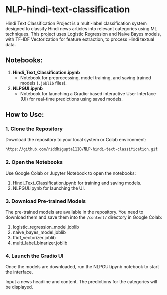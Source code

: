 # NLP-hindi-text-classification
Hindi Text Classification Project is a multi-label classification system designed to classify Hindi news articles into relevant categories using ML techniques. This project uses Logistic Regression and Naive Bayes models, with TF-IDF Vectorization for feature extraction, to process Hindi textual data.

## Notebooks:
1. **Hindi_Text_Classification.ipynb**  
   - Notebook for preprocessing, model training, and saving trained models (`.joblib` files).
2. **NLPGUI.ipynb**  
   - Notebook for launching a Gradio-based interactive User Interface (UI) for real-time predictions using saved models.

## How to Use:

### **1. Clone the Repository**
Download the repository to your local system or Colab environment:

```bash
https://github.com/riddhigupta1110/NLP-hindi-text-classification.git
```

### **2. Open the Notebooks**

Use Google Colab or Jupyter Notebook to open the notebooks:
1. Hindi_Text_Classification.ipynb for training and saving models.
2. NLPGUI.ipynb for launching the UI.

### **3. Download Pre-trained Models**

The pre-trained models are available in the repository. You need to download them and save them into the `/content/` directory in Google Colab:
1. logistic_regression_model.joblib
2. naive_bayes_model.joblib
3. tfidf_vectorizer.joblib
4. multi_label_binarizer.joblib

### **4. Launch the Gradio UI**

Once the models are downloaded, run the NLPGUI.ipynb notebook to start the interface.

Input a news headline and content.
The predictions for the categories will be displayed.

